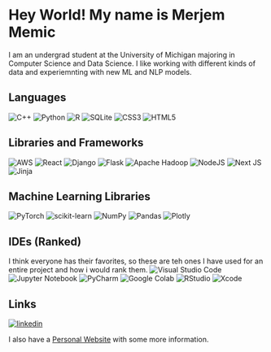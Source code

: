 # Hey World! My name is Merjem Memic
I am an undergrad student at the University of Michigan majoring in Computer Science and Data Science.
I like working with different kinds of data and experiemnting with new ML and NLP models. 

## Languages
![C++](https://img.shields.io/badge/C%2B%2B-00599C?style=for-the-badge&logo=c%2B%2B&logoColor=white)
![Python](https://img.shields.io/badge/python-3670A0?style=for-the-badge&logo=python&logoColor=ffdd54)
![R](https://img.shields.io/badge/r-%23276DC3.svg?style=for-the-badge&logo=r&logoColor=white)
![SQLite](https://img.shields.io/badge/sqlite-%2307405e.svg?style=for-the-badge&logo=sqlite&logoColor=white)
![CSS3](https://img.shields.io/badge/css3-%231572B6.svg?style=for-the-badge&logo=css3&logoColor=white)
![HTML5](https://img.shields.io/badge/html5-%23E34F26.svg?style=for-the-badge&logo=html5&logoColor=white)


## Libraries and Frameworks
![AWS](https://img.shields.io/badge/AWS-%23FF9900.svg?style=for-the-badge&logo=amazon-aws&logoColor=white)
![React](https://img.shields.io/badge/react-%2320232a.svg?style=for-the-badge&logo=react&logoColor=%2361DAFB)
![Django](https://img.shields.io/badge/django-%23092E20.svg?style=for-the-badge&logo=django&logoColor=white)
![Flask](https://img.shields.io/badge/flask-%23000.svg?style=for-the-badge&logo=flask&logoColor=white)
![Apache Hadoop](https://img.shields.io/badge/Apache%20Hadoop-66CCFF?style=for-the-badge&logo=apachehadoop&logoColor=black)
![NodeJS](https://img.shields.io/badge/node.js-6DA55F?style=for-the-badge&logo=node.js&logoColor=white)
![Next JS](https://img.shields.io/badge/Next-black?style=for-the-badge&logo=next.js&logoColor=white)
![Jinja](https://img.shields.io/badge/jinja-white.svg?style=for-the-badge&logo=jinja&logoColor=black)

## Machine Learning Libraries
![PyTorch](https://img.shields.io/badge/PyTorch-%23EE4C2C.svg?style=for-the-badge&logo=PyTorch&logoColor=white)
![scikit-learn](https://img.shields.io/badge/scikit--learn-%23F7931E.svg?style=for-the-badge&logo=scikit-learn&logoColor=white)
![NumPy](https://img.shields.io/badge/numpy-%23013243.svg?style=for-the-badge&logo=numpy&logoColor=white)
![Pandas](https://img.shields.io/badge/pandas-%23150458.svg?style=for-the-badge&logo=pandas&logoColor=white)
![Plotly](https://img.shields.io/badge/Plotly-%233F4F75.svg?style=for-the-badge&logo=plotly&logoColor=white)

## IDEs (Ranked)
I think everyone has their favorites, so these are teh ones I have used for an entire project and how i would rank them. 
![Visual Studio Code](https://img.shields.io/badge/Visual%20Studio%20Code-0078d7.svg?style=for-the-badge&logo=visual-studio-code&logoColor=white)
![Jupyter Notebook](https://img.shields.io/badge/jupyter-%23FA0F00.svg?style=for-the-badge&logo=jupyter&logoColor=white)
![PyCharm](https://img.shields.io/badge/pycharm-143?style=for-the-badge&logo=pycharm&logoColor=black&color=black&labelColor=green)
![Google Colab](https://img.shields.io/badge/Google%20Colab-%23F9A825.svg?style=for-the-badge&logo=googlecolab&logoColor=white)
![RStudio](https://img.shields.io/badge/RStudio-4285F4?style=for-the-badge&logo=rstudio&logoColor=white)
![Xcode](https://img.shields.io/badge/Xcode-007ACC?style=for-the-badge&logo=Xcode&logoColor=white)

<!---
![Top Langs](https://github-readme-stats.vercel.app/api/top-langs/?username=merjemmm&layout=compact&theme=dracula)
--->

## Links
[![linkedin](https://img.shields.io/badge/linkedin-0A66C2?style=for-the-badge&logo=linkedin&logoColor=white)](www.linkedin.com/in/merjem-memic)

I also have a [Personal Website](https://merjemmm.github.io/Personal-Site/) with some more information.




<!---
This is a ✨ special ✨ repository because its `README.md` (this file) appears on your GitHub profile.
You can click the Preview link to take a look at your changes.
--->